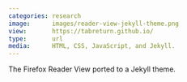 ```yaml
---
categories: research
image:      images/reader-view-jekyll-theme.png
view:       https://tabreturn.github.io/
type:       url
media:      HTML, CSS, JavaScript, and Jekyll.
---
```

The Firefox Reader View ported to a Jekyll theme.
